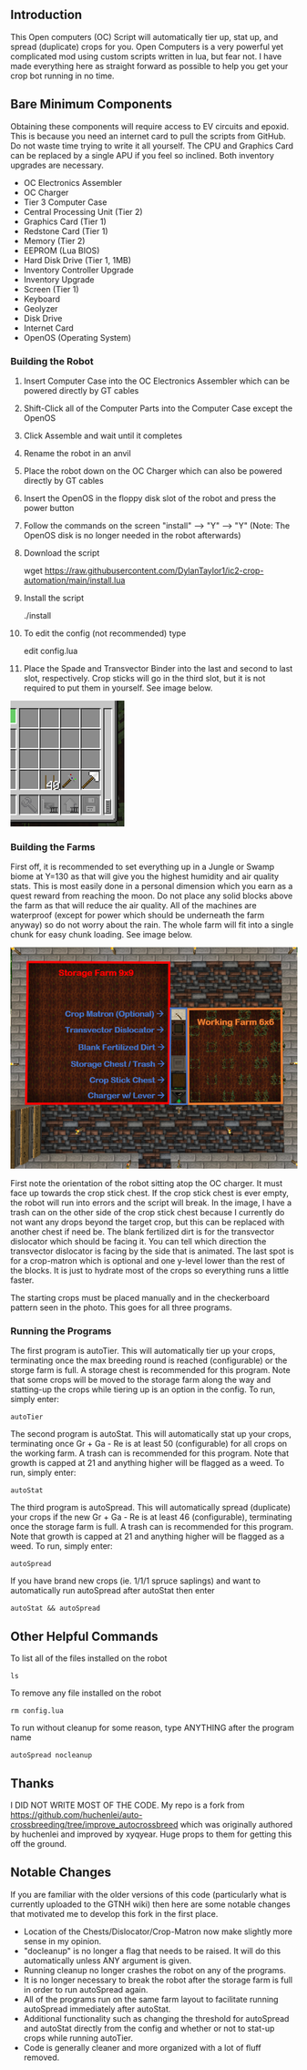 ## Introduction

This Open computers (OC) Script will automatically tier up, stat up, and spread (duplicate) crops for you. Open Computers is a very powerful yet complicated mod using custom scripts written in lua, but fear not. I have made everything here as straight forward as possible to help you get your crop bot running in no time.

## Bare Minimum Components

Obtaining these components will require access to EV circuits and epoxid. This is because you need an internet card to pull the scripts from GitHub. Do not waste time trying to write it all yourself. The CPU and Graphics Card can be replaced by a single APU if you feel so inclined. Both inventory upgrades are necessary.

- OC Electronics Assembler
- OC Charger
- Tier 3 Computer Case
- Central Processing Unit (Tier 2)
- Graphics Card (Tier 1)
- Redstone Card (Tier 1)
- Memory (Tier 2)
- EEPROM (Lua BIOS)
- Hard Disk Drive (Tier 1, 1MB)
- Inventory Controller Upgrade
- Inventory Upgrade
- Screen (Tier 1)
- Keyboard
- Geolyzer
- Disk Drive
- Internet Card
- OpenOS (Operating System)

### Building the Robot

1. Insert Computer Case into the OC Electronics Assembler which can be powered directly by GT cables
2. Shift-Click all of the Computer Parts into the Computer Case except the OpenOS
3. Click Assemble and wait until it completes
4. Rename the robot in an anvil
5. Place the robot down on the OC Charger which can also be powered directly by GT cables
6. Insert the OpenOS in the floppy disk slot of the robot and press the power button
7. Follow the commands on the screen "install" --> "Y" --> "Y" (Note: The OpenOS disk is no longer needed in the robot afterwards)
8. Download the script

    wget https://raw.githubusercontent.com/DylanTaylor1/ic2-crop-automation/main/install.lua

9. Install the script

    ./install

10. To edit the config (not recommended) type

    edit config.lua

11. Place the Spade and Transvector Binder into the last and second to last slot, respectively. Crop sticks will go in the third slot, but it is not required to put them in yourself. See image below.

![robot inventory](media/Robot_Inventory.png)

### Building the Farms

First off, it is recommended to set everything up in a Jungle or Swamp biome at Y=130 as that will give you the highest humidity and air quality stats. This is most easily done in a personal dimension which you earn as a quest reward from reaching the moon. Do not place any solid blocks above the farm as that will reduce the air quality. All of the machines are waterproof (except for power which should be underneath the farm anyway) so do not worry about the rain. The whole farm will fit into a single chunk for easy chunk loading. See image below.

![setup for crossbreeding](media/Farm_Layout.png)

First note the orientation of the robot sitting atop the OC charger. It must face up towards the crop stick chest. If the crop stick chest is ever empty, the robot will run into errors and the script will break. In the image, I have a trash can on the other side of the crop stick chest because I currently do not want any drops beyond the target crop, but this can be replaced with another chest if need be. The blank fertilized dirt is for the transvector dislocator which should be facing it. You can tell which direction the transvector dislocator is facing by the side that is animated. The last spot is for a crop-matron which is optional and one y-level lower than the rest of the blocks. It is just to hydrate most of the crops so everything runs a little faster.

The starting crops must be placed manually and in the checkerboard pattern seen in the photo. This goes for all three programs.

### Running the Programs

The first program is autoTier. This will automatically tier up your crops, terminating once the max breeding round is reached (configurable) or the storge farm is full. A storage chest is recommended for this program. Note that some crops will be moved to the storage farm along the way and statting-up the crops while tiering up is an option in the config. To run, simply enter:

    autoTier

The second program is autoStat. This will automatically stat up your crops, terminating once Gr + Ga - Re is at least 50 (configurable) for all crops on the working farm. A trash can is recommended for this program. Note that growth is capped at 21 and anything higher will be flagged as a weed. To run, simply enter:

    autoStat

The third program is autoSpread. This will automatically spread (duplicate) your crops if the new Gr + Ga - Re is at least 46 (configurable), terminating once the storage farm is full. A trash can is recommended for this program. Note that growth is capped at 21 and anything higher will be flagged as a weed. To run, simply enter:

    autoSpread

If you have brand new crops (ie. 1/1/1 spruce saplings) and want to automatically run autoSpread after autoStat then enter

    autoStat && autoSpread

## Other Helpful Commands

To list all of the files installed on the robot

    ls

To remove any file installed on the robot

    rm config.lua

To run without cleanup for some reason, type ANYTHING after the program name

    autoSpread nocleanup

## Thanks

I DID NOT WRITE MOST OF THE CODE. My repo is a fork from https://github.com/huchenlei/auto-crossbreeding/tree/improve_autocrossbreed which was originally authored by huchenlei and improved by xyqyear. Huge props to them for getting this off the ground.

## Notable Changes

If you are familiar with the older versions of this code (particularly what is currently uploaded to the GTNH wiki) then here are some notable changes that motivated me to develop this fork in the first place.

- Location of the Chests/Dislocator/Crop-Matron now make slightly more sense in my opinion.
- "docleanup" is no longer a flag that needs to be raised. It will do this automatically unless ANY argument is given.
- Running cleanup no longer crashes the robot on any of the programs.
- It is no longer necessary to break the robot after the storage farm is full in order to run autoSpread again.
- All of the programs run on the same farm layout to facilitate running autoSpread immediately after autoStat.
- Additional functionality such as changing the threshold for autoSpread and autoStat directly from the config and whether or not to stat-up crops while running autoTier.
- Code is generally cleaner and more organized with a lot of fluff removed.